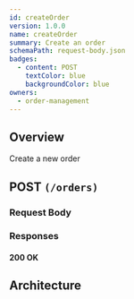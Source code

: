 ```yaml
---
id: createOrder
version: 1.0.0
name: createOrder
summary: Create an order
schemaPath: request-body.json
badges:
  - content: POST
    textColor: blue
    backgroundColor: blue
owners:
  - order-management
---
```

## Overview
Create a new order




## POST `(/orders)`




### Request Body
<SchemaViewer file="request-body.json" maxHeight="500" id="request-body" />


### Responses

#### <span className="text-green-500">200 OK</span>
<SchemaViewer file="response-200.json" maxHeight="500" id="response-200" />



## Architecture

<NodeGraph />
